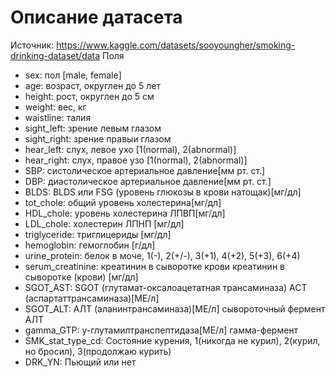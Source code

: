 # Описание датасета 
Источник: https://www.kaggle.com/datasets/sooyoungher/smoking-drinking-dataset/data
Поля
 * sex: пол [male, female]
 * age: возраст, округлен до 5 лет
 * height: рост, округлен до 5 см 
 * weight: вес, кг
 * waistline: талия
 * sight_left: зрение левым глазом
 * sight_right: зрение правыи глазом
 * hear_left: слух, левое ухо [1(normal), 2(abnormal)]
 * hear_right: слух, правое узо [1(normal), 2(abnormal)]
 * SBP: систолическое артериальное давление[мм рт. ст.]
 * DBP: диастолическое артериальное давление[мм рт. ст.]
 * BLDS: BLDS или FSG (уровень глюкозы в крови натощак)[мг/дл]
 * tot_chole: общий уровень холестерина[мг/дл]
 * HDL_chole: уровень холестерина ЛПВП[мг/дл]
 * LDL_chole: холестерин ЛПНП [мг/дл]
 * triglyceride: триглицериды [мг/дл]
 * hemoglobin: гемоглобин [г/дл]
 * urine_protein: белок в моче, 1(-), 2(+/-), 3(+1), 4(+2), 5(+3), 6(+4)
 * serum_creatinine: креатинин в сыворотке крови	креатинин в сыворотке (крови) [мг/дл]
 * SGOT_AST: SGOT (глутамат-оксалоацетатная трансаминаза) АСТ (аспартаттрансаминаза)[МЕ/л]
 * SGOT_ALT: АЛТ (аланинтрансаминаза)[МЕ/л]	сывороточный фермент АЛТ
 * gamma_GTP: у-глутамилтранспептидаза[МЕ/л]	гамма-фермент
 * SMK_stat_type_cd: Состояние курения, 1(никогда не курил), 2(курил, но бросил), 3(продолжаю курить)
 * DRK_YN: Пьющий или нет
